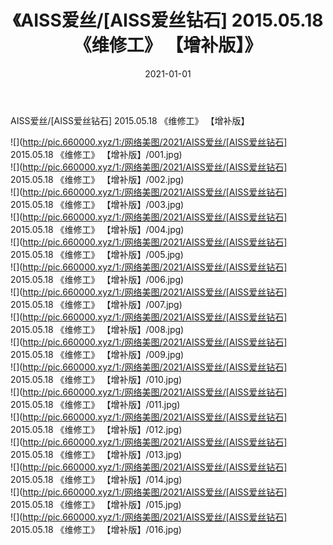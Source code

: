 ﻿---
layout: post
title:  《AISS爱丝/[AISS爱丝钻石] 2015.05.18 《维修工》 【增补版】》
date:   2021-01-01
img: http://pic.660000.xyz/1:/网络美图/2021/AISS爱丝/[AISS爱丝钻石] 2015.05.18 《维修工》 【增补版】/000.jpg
categories: [美女, 清纯, 唯美]
---

AISS爱丝/[AISS爱丝钻石] 2015.05.18 《维修工》 【增补版】

 ![](http://pic.660000.xyz/1:/网络美图/2021/AISS爱丝/[AISS爱丝钻石] 2015.05.18 《维修工》 【增补版】/001.jpg) <br>![](http://pic.660000.xyz/1:/网络美图/2021/AISS爱丝/[AISS爱丝钻石] 2015.05.18 《维修工》 【增补版】/002.jpg) <br>![](http://pic.660000.xyz/1:/网络美图/2021/AISS爱丝/[AISS爱丝钻石] 2015.05.18 《维修工》 【增补版】/003.jpg) <br>![](http://pic.660000.xyz/1:/网络美图/2021/AISS爱丝/[AISS爱丝钻石] 2015.05.18 《维修工》 【增补版】/004.jpg) <br>![](http://pic.660000.xyz/1:/网络美图/2021/AISS爱丝/[AISS爱丝钻石] 2015.05.18 《维修工》 【增补版】/005.jpg) <br>![](http://pic.660000.xyz/1:/网络美图/2021/AISS爱丝/[AISS爱丝钻石] 2015.05.18 《维修工》 【增补版】/006.jpg) <br>![](http://pic.660000.xyz/1:/网络美图/2021/AISS爱丝/[AISS爱丝钻石] 2015.05.18 《维修工》 【增补版】/007.jpg) <br>![](http://pic.660000.xyz/1:/网络美图/2021/AISS爱丝/[AISS爱丝钻石] 2015.05.18 《维修工》 【增补版】/008.jpg) <br>![](http://pic.660000.xyz/1:/网络美图/2021/AISS爱丝/[AISS爱丝钻石] 2015.05.18 《维修工》 【增补版】/009.jpg) <br>![](http://pic.660000.xyz/1:/网络美图/2021/AISS爱丝/[AISS爱丝钻石] 2015.05.18 《维修工》 【增补版】/010.jpg) <br>![](http://pic.660000.xyz/1:/网络美图/2021/AISS爱丝/[AISS爱丝钻石] 2015.05.18 《维修工》 【增补版】/011.jpg) <br>![](http://pic.660000.xyz/1:/网络美图/2021/AISS爱丝/[AISS爱丝钻石] 2015.05.18 《维修工》 【增补版】/012.jpg) <br>![](http://pic.660000.xyz/1:/网络美图/2021/AISS爱丝/[AISS爱丝钻石] 2015.05.18 《维修工》 【增补版】/013.jpg) <br>![](http://pic.660000.xyz/1:/网络美图/2021/AISS爱丝/[AISS爱丝钻石] 2015.05.18 《维修工》 【增补版】/014.jpg) <br>![](http://pic.660000.xyz/1:/网络美图/2021/AISS爱丝/[AISS爱丝钻石] 2015.05.18 《维修工》 【增补版】/015.jpg) <br>![](http://pic.660000.xyz/1:/网络美图/2021/AISS爱丝/[AISS爱丝钻石] 2015.05.18 《维修工》 【增补版】/016.jpg) <br>